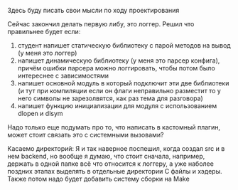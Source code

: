 Здесь буду писать свои мысли по ходу проектирования


Сейчас закончил делать первую либу, это логгер. Решил что правильнее будет если:

 1) студент напишет статическую библиотеку с парой методов на вывод (у меня это логгер)
 2) напишет динамическую библиотеку (у меня это парсер конфига), причём ошибки парсера можно логгировать, чтобы потом было интереснее с зависимостями
 3) напишет основной модуль в который подключит эти две библиотеки (и тут при компиляции если он флаги неправильно разместит то у него
    символы не зарезолвятся, как раз тема для разговора)
 4) напишет функцию инициализации для модуля с использованием dlopen и dlsym

Надо только еще подумать про то, что написать в кастомный плагин, может стоит связать это с системными вызовами? 

Касаемо директорий: Я и так наверное поспешил, когда создал src и в нем backend, но вообще я думаю, что стоит сначала, например, держать в одной папке всё что относится к логгеру, а уже наболее поздних этапах выделять в отдельные директории С файлы и хэдеры. Также потом надо будет добавить систему сборки на Make 